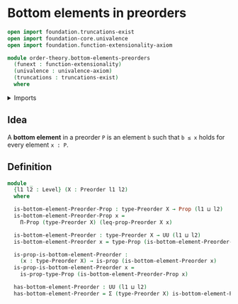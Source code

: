 # Bottom elements in preorders

```agda
open import foundation.truncations-exist
open import foundation-core.univalence
open import foundation.function-extensionality-axiom

module order-theory.bottom-elements-preorders
  (funext : function-extensionality)
  (univalence : univalence-axiom)
  (truncations : truncations-exist)
  where
```

<details><summary>Imports</summary>

```agda
open import foundation.dependent-pair-types
open import foundation.dependent-products-propositions funext
open import foundation.propositions funext univalence
open import foundation.universe-levels

open import order-theory.preorders funext univalence truncations
```

</details>

## Idea

A **bottom element** in a preorder `P` is an element `b` such that `b ≤ x` holds
for every element `x : P`.

## Definition

```agda
module _
  {l1 l2 : Level} (X : Preorder l1 l2)
  where

  is-bottom-element-Preorder-Prop : type-Preorder X → Prop (l1 ⊔ l2)
  is-bottom-element-Preorder-Prop x =
    Π-Prop (type-Preorder X) (leq-prop-Preorder X x)

  is-bottom-element-Preorder : type-Preorder X → UU (l1 ⊔ l2)
  is-bottom-element-Preorder x = type-Prop (is-bottom-element-Preorder-Prop x)

  is-prop-is-bottom-element-Preorder :
    (x : type-Preorder X) → is-prop (is-bottom-element-Preorder x)
  is-prop-is-bottom-element-Preorder x =
    is-prop-type-Prop (is-bottom-element-Preorder-Prop x)

  has-bottom-element-Preorder : UU (l1 ⊔ l2)
  has-bottom-element-Preorder = Σ (type-Preorder X) is-bottom-element-Preorder
```
